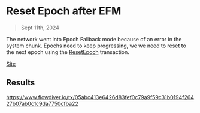 # Reset Epoch after EFM

> Sept 11th, 2024

The network went into Epoch Fallback mode because of an error in the system chunk.
Epochs need to keep progressing, we we need to reset to the next epoch
using the [ResetEpoch](../../../../templates/reset_epoch.cdc) transaction.

[Site](https://flow-multisig-git-service-account-onflow.vercel.app/)

## Results

https://www.flowdiver.io/tx/05abc413e6426d83fef0c79a9f59c31b0194f26427b07ab0c1c9da7750cfba22